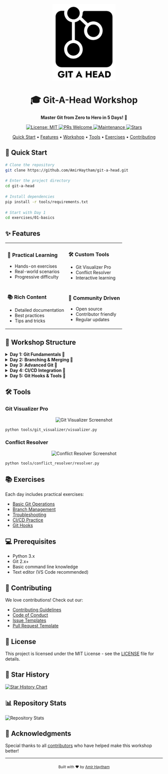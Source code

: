 <p align="center">
  <img src="assets/2m2ul6-LogoMakr.png" alt="Git-A-Head Logo" width="200"/>
</p>

<h1 align="center">🎓 Git-A-Head Workshop</h1>

<p align="center">
  <strong>Master Git from Zero to Hero in 5 Days! 🚀</strong>
</p>

<p align="center">
  <a href="https://opensource.org/licenses/MIT">
    <img src="https://img.shields.io/badge/License-MIT-yellow.svg" alt="License: MIT"/>
  </a>
  <a href="http://makeapullrequest.com">
    <img src="https://img.shields.io/badge/PRs-welcome-brightgreen.svg" alt="PRs Welcome"/>
  </a>
  <a href="https://github.com/AmirHaytham/git-a-head/graphs/commit-activity">
    <img src="https://img.shields.io/badge/Maintained%3F-yes-green.svg" alt="Maintenance"/>
  </a>
  <a href="https://github.com/AmirHaytham/git-a-head/stargazers">
    <img src="https://img.shields.io/github/stars/AmirHaytham/git-a-head?style=social" alt="Stars"/>
  </a>
</p>

<p align="center">
  <a href="#-quick-start">Quick Start</a> •
  <a href="#-features">Features</a> •
  <a href="#-workshop-structure">Workshop</a> •
  <a href="#-tools">Tools</a> •
  <a href="#-exercises">Exercises</a> •
  <a href="#-contributing">Contributing</a>
</p>

## 🚀 Quick Start

```bash
# Clone the repository
git clone https://github.com/AmirHaytham/git-a-head.git

# Enter the project directory
cd git-a-head

# Install dependencies
pip install -r tools/requirements.txt

# Start with Day 1
cd exercises/01-basics
```

## ✨ Features

<table>
  <tr>
    <td>
      <h3>🎯 Practical Learning</h3>
      <ul>
        <li>Hands-on exercises</li>
        <li>Real-world scenarios</li>
        <li>Progressive difficulty</li>
      </ul>
    </td>
    <td>
      <h3>🛠️ Custom Tools</h3>
      <ul>
        <li>Git Visualizer Pro</li>
        <li>Conflict Resolver</li>
        <li>Interactive learning</li>
      </ul>
    </td>
  </tr>
  <tr>
    <td>
      <h3>📚 Rich Content</h3>
      <ul>
        <li>Detailed documentation</li>
        <li>Best practices</li>
        <li>Tips and tricks</li>
      </ul>
    </td>
    <td>
      <h3>🤝 Community Driven</h3>
      <ul>
        <li>Open source</li>
        <li>Contributor friendly</li>
        <li>Regular updates</li>
      </ul>
    </td>
  </tr>
</table>

## 📅 Workshop Structure

<details>
<summary><b>Day 1: Git Fundamentals 🌱</b></summary>

- [Introduction to Version Control](content/day1/README.md#introduction)
- [Basic Git Commands](content/day1/README.md#basic-commands)
- [Repository Management](content/day1/README.md#repo-management)
- [Commit Best Practices](content/day1/README.md#commit-practices)
</details>

<details>
<summary><b>Day 2: Branching & Merging 🌿</b></summary>

- [Branch Operations](content/day2/README.md#branch-operations)
- [Merge Strategies](content/day2/README.md#merge-strategies)
- [Conflict Resolution](content/day2/README.md#conflict-resolution)
- [Branch Management](content/day2/README.md#branch-management)
</details>

<details>
<summary><b>Day 3: Advanced Git 🌳</b></summary>

- [Git Internals](content/day3/README.md#git-internals)
- [Rebase Operations](content/day3/README.md#rebase)
- [Cherry-picking](content/day3/README.md#cherry-pick)
- [Advanced Workflows](content/day3/README.md#workflows)
</details>

<details>
<summary><b>Day 4: CI/CD Integration 🔄</b></summary>

- [GitHub Actions](content/day4/README.md#github-actions)
- [Automated Testing](content/day4/README.md#testing)
- [Deployment Flows](content/day4/README.md#deployment)
- [Pipeline Best Practices](content/day4/README.md#best-practices)
</details>

<details>
<summary><b>Day 5: Git Hooks & Tools 🎣</b></summary>

- [Custom Git Hooks](content/day5/README.md#git-hooks)
- [Workflow Automation](content/day5/README.md#automation)
- [Team Collaboration](content/day5/README.md#collaboration)
- [Advanced Tools](content/day5/README.md#tools)
</details>

## 🛠️ Tools

### Git Visualizer Pro
<p align="center">
  <img src="tools/git_visualizer/screenshots/main.png" alt="Git Visualizer Screenshot" width="600"/>
</p>

```bash
python tools/git_visualizer/visualizer.py
```

### Conflict Resolver
<p align="center">
  <img src="tools/conflict_resolver/screenshots/main.png" alt="Conflict Resolver Screenshot" width="600"/>
</p>

```bash
python tools/conflict_resolver/resolver.py
```

## 📚 Exercises

Each day includes practical exercises:
- [Basic Git Operations](exercises/01-basics/)
- [Branch Management](exercises/02-branching/)
- [Troubleshooting](exercises/03-troubleshooting/)
- [CI/CD Practice](exercises/04-cicd/)
- [Git Hooks](exercises/05-hooks/)

## 💻 Prerequisites

- Python 3.x
- Git 2.x+
- Basic command line knowledge
- Text editor (VS Code recommended)

## 🤝 Contributing

We love contributions! Check out our:
- [Contributing Guidelines](CONTRIBUTING.md)
- [Code of Conduct](CODE_OF_CONDUCT.md)
- [Issue Templates](.github/ISSUE_TEMPLATE/)
- [Pull Request Template](.github/PULL_REQUEST_TEMPLATE.md)

## 📝 License

This project is licensed under the MIT License - see the [LICENSE](LICENSE) file for details.

## 🌟 Star History

[![Star History Chart](https://api.star-history.com/svg?repos=AmirHaytham/git-a-head&type=Date)](https://star-history.com/#AmirHaytham/git-a-head&Date)

## 📊 Repository Stats

![Repository Stats](https://repobeats.axiom.co/api/embed/your-repobeats-hash.svg "Repobeats analytics image")

## 🙏 Acknowledgments

Special thanks to all [contributors](https://github.com/AmirHaytham/git-a-head/graphs/contributors) who have helped make this workshop better!

---

<p align="center">
  <sub>Built with ❤️ by <a href="https://github.com/AmirHaytham">Amir Haytham</a></sub>
</p>
